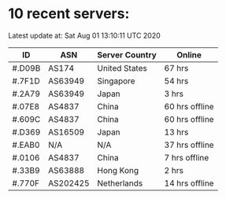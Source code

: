 # 10 recent servers:

Latest update at: Sat Aug 01 13:10:11 UTC 2020

| ID | ASN | Server Country | Online |
| -- | --- | -------------- | ------ |
| #.D09B | AS174 | United States | 67 hrs |
| #.7F1D | AS63949 | Singapore | 54 hrs |
| #.2A79 | AS63949 | Japan | 3 hrs |
| #.07E8 | AS4837 | China | 60 hrs offline |
| #.609C | AS4837 | China | 60 hrs offline |
| #.D369 | AS16509 | Japan | 13 hrs |
| #.EAB0 | N/A | N/A | 37 hrs offline |
| #.0106 | AS4837 | China | 7 hrs offline |
| #.33B9 | AS63888 | Hong Kong | 2 hrs |
| #.770F | AS202425 | Netherlands | 14 hrs offline |

